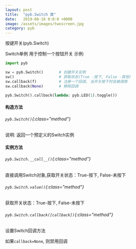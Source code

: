 ```yaml
---
layout: post
title:  "pyb.Switch 类"
date:   2019-08-18 0:0:0 +0000
image: /assets/images/twoscreen.jpg
category: pyb
---
```


按键开关(pyb.Switch)

Switch单例 用于控制一个按钮开关
示例:

```py
import pyb

sw = pyb.Switch()       # 创建开关实例
sw()                    # 获取状态(True -按下, False -其他)
sw.callback(f)          # 注册一个回调, 当开关按下时会被调用
sw.callback(None)       # 移除回调

pyb.Switch().callback(lambda: pyb.LED(1).toggle())
```

#### 构造方法

###### `pyb.Switch()`{:class="method"}

说明: 返回一个预定义的Switch实例


#### 实例方法

###### `pyb.Switch.__call__()`{:class="method"}

直接调用Switch对象,获取开关状态：True-按下, False-未按下


###### `pyb.Switch.value()`{:class="method"}

获取开关状态：True-按下, False-未按下


###### `pyb.Switch.callback([callback])`{:class="method"}

设置Switch回调方法

如果`callback=None`, 则禁用回调
